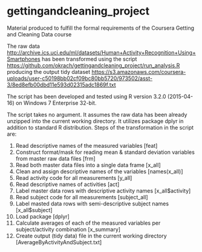 # gettingandcleaning_project
Material produced to fulfill the formal requirements of the Coursera Getting and Cleaning Data course

The raw data http://archive.ics.uci.edu/ml/datasets/Human+Activity+Recognition+Using+Smartphones has been transformed using the script https://github.com/okrach/gettingandcleaning_project/run_analysis.R producing the output tidy dataset https://s3.amazonaws.com/coursera-uploads/user-c50198bb02cf09bc80bb5720/973502/asst-3/8ed8efb00dbd11e593d02315adc1869f.txt 

The script has been developed and tested using R version 3.2.0 (2015-04-16) on Windows 7 Enterprise 32-bit.

The script takes no argument. It assumes the raw data has been already unzipped into the current working directory.
It utilizes package dplyr in addition to standard R distribution.
Steps of the transformation in the script are:<br>
1. Read descriptive names of the measured variables [feat]<br>
2. Construct format/mask for reading mean & standard deviation variables from master raw data files [frm]<br>
3. Read both master data files into a single data frame [x_all]<br>
4. Clean and assign descriptive names of the variables [names(x_all)]<br>
5. Read activity code for all measurements [y_all]<br>
6. Read descriptive names of activities [act]<br>
7. Label master data rows with descriptive activity names [x_all$activity]<br>
8. Read subject code for all measurements [subject_all]<br>
9. Label masted data rows with semi-descriptive subject names [x_all$subject]<br>
10. Load package [dplyr]<br>
11. Calculate averages of each of the measured variables per subject/activity combination [x_summary]<br>
12. Create output (tidy data) file in the current working directory [AverageByActivityAndSubject.txt]<br>



